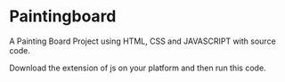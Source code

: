# Paintingboard
A Painting Board Project using HTML, CSS and JAVASCRIPT with source code.

Download the extension of js on your platform and then run this code.
